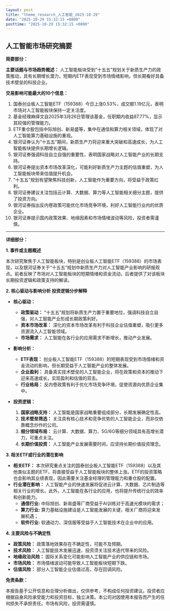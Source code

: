 ```yaml
---
layout: post
title: "theme_research_人工智能_2025-10-29"
date: "2025-10-29 15:32:15 +0800"
posttime: "2025-10-29 15:32:15 +0800"
---
```


## 人工智能市场研究摘要

**简要部分：**

**主要话题与市场趋势概述：** 人工智能板块受到“十五五”规划关于新质生产力的政策推动，具有长期增长潜力，短期内ETF表现受到市场情绪影响，但长期看好具备技术壁垒的科技企业。

**交易影响可能最大的10个信息：**

1.  国泰创业板人工智能ETF（159388）今日上涨0.53%，成交额1.19亿元，表明市场对人工智能板块保持一定关注度。
2.  基金经理麻绎文自2025年3月26日管理该基金，任职期内收益87.77%，显示其较强的管理能力。
3.  ETF重仓股包括中际旭创、新易盛等，集中在通信和算力相关领域，体现了对人工智能算力基础设施的重视。
4.  银河证券认为“十五五”期间，新质生产力将迎来重大突破和高速成长，为人工智能板块提供长期增长逻辑。
5.  银河证券强调科技自立自强的重要性，表明国家战略对人工智能产业的长期支持。
6.  银河证券提出资本市场改革深化，可能利好新质生产力主题的估值重塑，为人工智能板块带来估值提升机会。
7.  “十五五”规划有望聚焦科技创新，人工智能作为重要方向，将受益于政策红利。
8.  银河证券建议关注包括云计算、大数据、算力等人工智能相关细分主题，提供了投资方向。
9.  银河证券指出反内卷政策可能优化市场竞争环境，利好人工智能行业内的优质企业。
10. 银河证券提示国内政策效果、地缘因素和市场情绪波动等风险，投资者需谨慎。

---

**详细部分：**

**1. 事件或主题概述**

本次研究聚焦于人工智能板块，特别是创业板人工智能ETF（159388）的市场表现，以及银河证券关于“十五五”规划中新质生产力对人工智能产业影响的研报观点。前者反映了市场对人工智能板块的短期情绪和资金流动，后者提供了对该板块长期投资逻辑和政策支持的解读。

**2. 核心驱动与影响分析 投资逻辑分步解释**

*   **核心驱动：**

    *   **政策驱动：** “十五五”规划将新质生产力置于重要地位，强调科技自立自强，对人工智能产业形成长期政策利好。
    *   **资本市场改革：** 深化的资本市场改革有利于科技企业估值重塑，吸引更多资源流入人工智能领域。
    *   **市场需求：** 人工智能在各行业的应用需求不断增长，推动产业发展。
*   **影响分析：**

    *   **ETF表现：** 创业板人工智能ETF（159388）的短期表现受到市场情绪和资金流动的影响，但长期受益于人工智能产业的整体发展。
    *   **企业盈利：** 具备真实技术壁垒的人工智能企业，将在政策和资本的推动下迎来高速成长，实现盈利和估值的双击。
    *   **行业格局：** 反内卷政策有利于优化市场竞争环境，促使资源向优质企业集中。
*   **投资逻辑：**

    1.  **国家战略支持：** 人工智能是国家战略重要组成部分，长期发展确定性高。
    2.  **技术壁垒筛选：** 关注具有核心技术和竞争优势的人工智能企业，而非仅依靠概念炒作的公司。
    3.  **细分领域布局：** 云计算、大数据、算力、5G/6G等细分领域具有高增长潜力，可重点关注。
    4.  **长期价值投资：** 人工智能产业发展需要时间，应坚持长期价值投资理念。

**3. 相关ETF或行业的潜在影响**

*   **相关ETF：** 本次研究重点关注的国泰创业板人工智能ETF（159388）以及其他类似主题的ETF，将直接受益于人工智能板块的整体上涨。ETF的投资策略也会影响其业绩表现，因此需要关注基金经理的管理能力和重仓股的配置。
*   **行业潜在影响：** 人工智能产业的快速发展将促进云计算、大数据、芯片制造等相关行业的增长。此外，人工智能在各行业的应用，也将提升传统行业的效率和创新能力。
    *   **通信行业:** 中际旭创、新易盛等厂商受益于AI训练对于高速光模块的需求；
    *   **算力行业:** 算力基础设施建设是人工智能发展的关键，相关厂商将迎来发展机遇；
    *   **软件行业:** 软通动力、深信服等受益于人工智能技术在企业中的应用。

**4. 主要风险与不确定性**

*   **政策风险：** 政策落地效果存在不确定性，可能不及预期。
*   **技术风险：** 人工智能技术发展迅速，投资须关注技术迭代带来的风险。
*   **地缘政治风险：** 国际关系变化可能影响人工智能产业的供应链和市场。
*   **市场风险：** 市场情绪波动可能导致人工智能板块短期下跌。
*   **估值风险：** 部分人工智能企业估值过高，存在回调风险。

**免责条款：**

本报告基于公开信息和合理分析做出，仅供参考，不构成任何投资建议。投资者应根据自身风险承受能力和投资目标，独立决策。本公司对因使用本报告而产生的任何损失不承担责任。市场有风险，投资需谨慎。